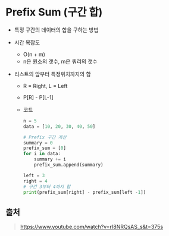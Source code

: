 # Prefix Sum (구간 합)

- 특정 구간의 데이터의 합을 구하는 방법
- 시간 복잡도
  - O(n + m)
  - n은 원소의 갯수, m은 쿼리의 갯수

- 리스트의 앞부터 특정위치까지의 합

  - R = Right, L = Left

  - P[R] - P[L-1]

  - 코드

    ```python
    n = 5
    data = [10, 20, 30, 40, 50]
    
    # Prefix 구간 계산
    summary = 0
    prefix_sum = [0]
    for i in data:
        summary += i
        prefix_sum.append(summary)
    
    left = 3
    right = 4
    # 구간 3부터 4까지 합
    print(prefix_sum[right] - prefix_sum[left -1])
    ```

    



## 출처

>  https://www.youtube.com/watch?v=rI8NRQsAS_s&t=375s